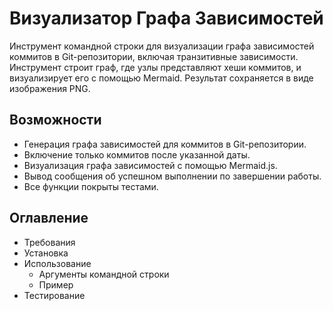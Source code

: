 # Визуализатор Графа Зависимостей

Инструмент командной строки для визуализации графа зависимостей коммитов в Git-репозитории, включая транзитивные зависимости. Инструмент строит граф, где узлы представляют хеши коммитов, и визуализирует его с помощью Mermaid. Результат сохраняется в виде изображения PNG.

## Возможности

- Генерация графа зависимостей для коммитов в Git-репозитории.
- Включение только коммитов после указанной даты.
- Визуализация графа зависимостей с помощью Mermaid.js.
- Вывод сообщения об успешном выполнении по завершении работы.
- Все функции покрыты тестами.

## Оглавление

- Требования
- Установка
- Использование
  - Аргументы командной строки
  - Пример
- Тестирование
